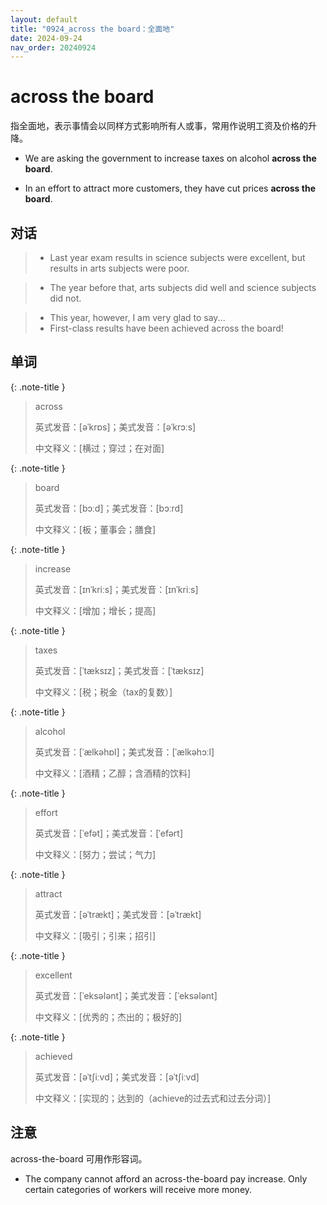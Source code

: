 ```yaml
---
layout: default      
title: "0924_across the board：全面地"      
date: 2024-09-24      
nav_order: 20240924      
---
```


# across the board      

指全面地，表示事情会以同样方式影响所有人或事，常用作说明工资及价格的升降。      

- We are asking the government to increase taxes on alcohol **across the board**.






- In an effort to attract more customers, they have cut prices **across the board**.







## 对话      

> - Last year exam results in science subjects were excellent, but results in arts subjects were poor.






> - The year before that, arts subjects did well and science subjects did not.






> - This year, however, I am very glad to say...      
> - First-class results have been achieved across the board!







## 单词      

{: .note-title }     
> across     
>
> 英式发音：[əˈkrɒs]；美式发音：[əˈkrɔːs]     
>
> 中文释义：[横过；穿过；在对面]    

{: .note-title }    
> board    
>
> 英式发音：[bɔːd]；美式发音：[bɔːrd]   
>
> 中文释义：[板；董事会；膳食]   

{: .note-title }   
> increase  
>
> 英式发音：[ɪnˈkriːs]；美式发音：[ɪnˈkriːs]  
>
> 中文释义：[增加；增长；提高]  

{: .note-title } 
> taxes 
>
> 英式发音：[ˈtæksɪz]；美式发音：[ˈtæksɪz] 
>
> 中文释义：[税；税金（tax的复数）]

{: .note-title }
> alcohol
>
> 英式发音：[ˈælkəhɒl]；美式发音：[ˈælkəhɔːl]
>
> 中文释义：[酒精；乙醇；含酒精的饮料]

{: .note-title }
> effort
>
> 英式发音：[ˈefət]；美式发音：[ˈefərt]
>
> 中文释义：[努力；尝试；气力]

{: .note-title }
> attract
>
> 英式发音：[əˈtrækt]；美式发音：[əˈtrækt]
>
> 中文释义：[吸引；引来；招引]

{: .note-title }
> excellent
>
> 英式发音：[ˈeksələnt]；美式发音：[ˈeksələnt]
>
> 中文释义：[优秀的；杰出的；极好的]

{: .note-title }
> achieved
>
> 英式发音：[əˈtʃiːvd]；美式发音：[əˈtʃiːvd]
>
> 中文释义：[实现的；达到的（achieve的过去式和过去分词）]

## 注意

across-the-board 可用作形容词。

- The company cannot afford an across-the-board pay increase. Only certain categories of workers will receive more money.
